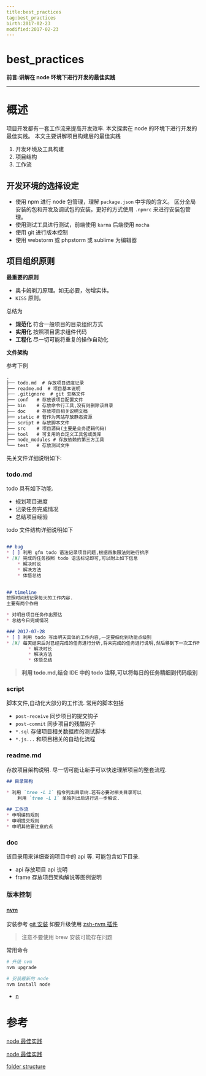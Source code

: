 ```yaml
---
title:best_practices    
tag:best_practices      
birth:2017-02-23      
modified:2017-02-23      
---
```


best_practices
===
**前言:讲解在 node 环境下进行开发的最佳实践**

---

# 概述
项目开发都有一套工作流来提高开发效率.
本文探索在 node 的环境下进行开发的最佳实践。
本文主要讲解项目构建层的最佳实践
1. 开发环境及工具构建
2. 项目结构
3. 工作流

## 开发环境的选择设定
* 使用 npm 进行 node 包管理，理解 `package.json` 中字段的含义。
  区分全局安装的包和开发及调试包的安装。更好的方式使用
  `.npmrc` 来进行安装包管理。
* 使用测试工具进行测试，前端使用 `karma` 后端使用 `mocha`
* 使用 git 进行版本控制
* 使用 webstorm 或 phpstorm 或 sublime 为编辑器

## 项目组织原则

**最重要的原则**

* 奥卡姆剃刀原理。如无必要，勿增实体。
* `KISS` 原则。

总结为

* **规范化** 符合一般项目的目录组织方式
* **实用化** 按照项目需求组件代码
* **工程化** 尽一切可能将重复的操作自动化

**文件架构**

参考下例

```txt
.
├── todo.md  # 存放项目进度记录
├── readme.md  # 项目基本说明
├── .gitignore  # git 忽略文件
├── conf   # 存放该项目配置文件
├── bin    # 存放命令行工具,没有则删除该目录
├── doc    # 存放项目相关说明文档
├── static # 若作为网站存放静态资源
├── script # 存放脚本文件
├── src    # 项目源码(主要是业务逻辑代码)
├── tool   # 可复用的自定义工具包或类库
├── node_modules # 存放依赖的第三方工具
└── test   # 存放测试文件
```

先关文件详细说明如下:

### todo.md
todo 具有如下功能.

* 规划项目进度
* 记录任务完成情况
* 总结项目经验

todo 文件结构详细说明如下

```markdown

## bug
* [ ] 利用 gfm todo 语法记录项目问题,根据四象限法则进行排序
* [X] 完成的任务按照 todo 语法标记即可,可以附上如下信息
    * 解决时长
    * 解决方法
    * 体悟总结
        

## timeline
按照时间线记录每天的工作内容.
主要有两个作用

* 对明日项目任务作出预估
* 总结今日完成情况

### 2017-07-28
* [ ] 利用 todo 写出明天具体的工作内容,一定要细化到功能点级别
* [X] 每天结束后对已经完成的任务进行分析,将未完成的任务进行说明,然后移到下一次工作时间
        * 解决时长
        * 解决方法
        * 体悟总结  
```

> **利用 todo.md,结合 IDE 中的 todo 注释,可以将每日的任务精细到代码级别**


### script
脚本文件,自动化大部分的工作流.
常用的脚本包括

* `post-receive` 同步项目的提交钩子
* `post-commit` 同步项目的残酷钩子
* `*.sql` 存储项目相关数据库的测试脚本
* `*.js...` 和项目相关的自动化流程
    
### readme.md
存放项目架构说明.
尽一切可能让新手可以快速理解项目的整套流程.

```markdown
## 目录架构 

* 利用 `tree -L 1` 指令列出目录树.若有必要对相关目录可以
    利用 `tree -L 1` 单独列出后进行进一步解说.
    
## 工作流
* 申明编码规则
* 申明提交规则
* 申明其他要注意的点
```

### doc 
该目录用来详细查询项目中的 api 等.
可能包含如下目录.

* api 存放项目 api 说明 
* frame 存放项目架构解说等图例说明 


### 版本控制

#### [nvm](https://github.com/creationix/nvm)

安装参考 [git 安装](https://github.com/creationix/nvm)
如要升级使用 [zsh-nvm 插件](https://github.com/lukechilds/zsh-nvm)

> 注意不要使用 brew 安装可能存在问题

常用命令

```bash
# 升级 nvm
nvm upgrade

# 安装最新的 node 
nvm install node

```



* [n](https://github.com/tj/n)


# 参考

[node 最佳实践](https://blog.risingstack.com/node-js-project-structure-tutorial-node-js-at-scale/)

[node 最佳实践](https://devcenter.heroku.com/articles/node-best-practices)

[folder structure](https://github.com/kriasoft/Folder-Structure-Conventions)

